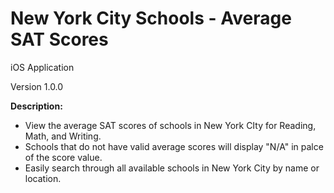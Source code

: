 # New York City Schools - Average SAT Scores
iOS Application

Version 1.0.0

**Description:**
- View the average SAT scores of schools in New York CIty for Reading, Math, and Writing.
- Schools that do not have valid average scores will display "N/A" in palce of the score value.
- Easily search through all available schools in New York City by name or location.
